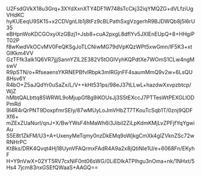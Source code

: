 U2FsdGVkX18u3Grq+3XYdXxnXTY4DF1W748sTcCkj32iqYMQZG+dVLfziUgVHdKC
hyKUEeqU9SK15+x2CDVgnLIb1j8tFz9cBLPathSxgVzgerhR9BJDWQb8j5l6rU35
eBHpnWoKDCGOxyiXzGBzj1+Jsb8+cuA2pxgL8dflYv5JXlEnEUpQ+8+HHgiPT02P
f8wKwdVkOCvMV0FeQKSgJoTLCNiwMG79dVpKQzWPt5xwGmn/lF5K3+xtGIKkm4VV
GzTFfk3alk1Q6VR7jjjSannYZlL2E382V5tOGlVyhKQPdtXe7WOmS1CLw4ngMswV
R9pSTN/o+RfseaensYKRNEPBfvlRbpk3mIRGjnFF4saumMmQ9v2w+6LsQU8Hsv6Y
R4bO+Z5aJQdYr0uSaZx/L/V++kHt531ps/98eJ37tLLwL+hazdwXxvpzbtcp/WjZ
hMbtQALbttq85WRWL9oMjupGf8g9iKOUsJj3S5tEXccJ7PTTesWtPEXGLlODPmRd
9l4R4rQrPNT9DoxpfmrSEIy/87wMUyLoJmVHbZT7TKouTcSqb1T/0znj9QDFXf6+
mZExZUaNurI/qnJ+X/BwYWsF4hMaWh6i3Jibil2ZiLpKdmKMjLvZPFjfYqYgwiAu
S5E8t1ZkFM/U3+A+UxenyMeTqmy0nzDkEMq9oWjkgCmXk4glZVknZSc72wRNHrPC
Kt8ks/DRK4Qvqt4Hj18UynVFAQrmxFAdR4A9a2x8jQtiNIe1U/e+6068Fn/EKyhF
H+Y9nVwX+02YT5RV7cxNiF0nt06sWG/0LiEDlkATPlhgu3nOma+nk/1NHxt/5Hs4
7jcm83nxGSEfQWaaS+AAGQ==
